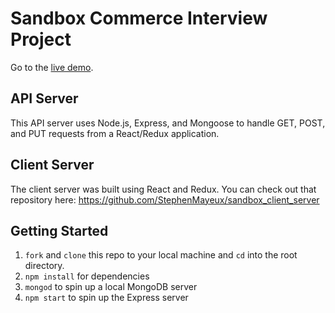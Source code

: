 # Sandbox Commerce Interview Project

Go to the [live demo](https://sandboxauthclient.herokuapp.com/).

## API Server

This API server uses Node.js, Express, and Mongoose to handle GET, POST, and PUT requests from a React/Redux application.

## Client Server

The client server was built using React and Redux. You can check out that repository here: https://github.com/StephenMayeux/sandbox_client_server

## Getting Started

1. `fork` and `clone` this repo to your local machine and `cd` into the root directory.
2. `npm install` for dependencies
3. `mongod` to spin up a  local MongoDB server
4. `npm start` to spin up the Express server
